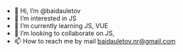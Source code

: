- 👋 Hi, I’m @baidauletov
- 👀 I’m interested in JS
- 🌱 I’m currently learning JS, VUE
- 💞️ I’m looking to collaborate on JS, 
- 📫 How to reach me by mail baidauletov.nr@gmail.com

<!---
baidauletov/baidauletov is a ✨ special ✨ repository because its `README.md` (this file) appears on your GitHub profile.
You can click the Preview link to take a look at your changes.
--->
